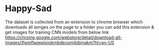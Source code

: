 # Happy-Sad
The dataset is collected from an extension to chrome browser which downloads all iamges on the page to a folder
you can add this extension & get images for training CNN models from below link
https://chrome.google.com/webstore/detail/download-all-images/ifipmflagepipjokmbdecpmjbibjnakm?hl=en-US
